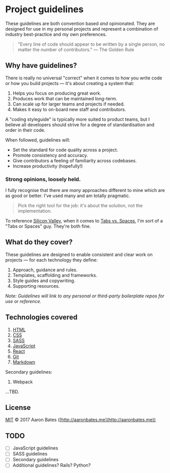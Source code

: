 # Project guidelines

These guidelines are both convention based _and_ opinionated. They are designed for use in my personal projects and represent a combination of industry best-practice and my own preferences.

> "Every line of code should appear to be written by a single person, no matter the number of contributors." — The Golden Rule

## Why have guidelines?

There is really no universal "correct" when it comes to how you write code or how you build projects — it's about creating a system that:

1. Helps you focus on producing great work.
2. Produces work that can be maintained long-term.
4. Can scale up for larger teams and projects if needed.
5. Makes it easy to on-board new staff and contributors.

A "coding styleguide" is typically more suited to product teams, but I believe all developers should strive for a degree of standardisation and order in their code.

When followed, guidelines will:

- Set the standard for code quality across a project.
- Promote consistency and accuracy.
- Give contributors a feeling of familiarity across codebases.
- Increase productivity (hopefully!)

### Strong opinions, loosely held.
I fully recognise that there are _many_ approaches different to mine which are as good or better. I've used many and am totally pragmatic.

> Pick the right tool for the job: it's about the solution, not the implementation.

To reference [Silicon Valley](https://en.wikipedia.org/wiki/Silicon_Valley_(TV_series)), when it comes to [Tabs vs. Spaces](https://www.youtube.com/watch?v=SsoOG6ZeyUI), I'm sort of a "Tabs or Spaces" guy. They're both fine.

## What do they cover?

These guidelines are designed to enable consistent and clear work on projects — for each technology they define:

1. Approach, guidance and rules.
2. Templates, scaffolding and frameworks.
3. Style guides and copywriting.
4. Supporting resources.

_Note: Guidelines will link to any personal or third-party boilerplate repos for use or reference._


## Technologies covered

1. [HTML](html/html-guidelines.md)
2. [CSS](css/css-guidelines.md)
3. [SASS](sass/sass-guidelines.md)
4. [JavaScript](javascript/javascript-guidelines.md)
5. [React](react/react-guidelines.md)
6. [Git](git/git-guidelines.md)
7. [Markdown](markdown/markdown-guidleines.md)

Secondary guidelines:

1. Webpack

...TBD.

## License

[MIT](https://github.com/aaronbates/project-guidelines/blob/master/LICENSE-MIT.txt) &copy; 2017 Aaron Bates ([http://aaronbates.me](http://aaronbates.me))

## TODO

- [ ] JavaScript guidelines
- [ ] SASS guidelines
- [ ] Secondary guidelines
- [ ] Additional guidelines? Rails? Python?
